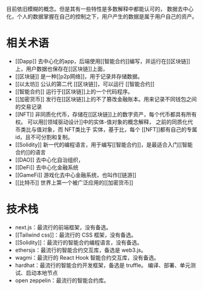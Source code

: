 目前依旧模糊的概念。但是其有一些特性是多数解释中都能认可的，
数据去中心化，个人的数据掌握在自己的控制之下，用户产生的数据是属于用户自己的资产。

# 相关术语

- [[Dapp]] 去中心化的app，后端使用[[智能合约]]编写，并运行在[[区块链]]上，用户数据也保存在[[区块链]]上面，
- [[区块链]] 是一种[[p2p网络]]，用于记录并存储数据。
- [[以太坊]] 公认的第二代 [[区块链]]，可以运行 [[智能合约]]
- [[智能合约]] 运行于[[区块链]]上的一个代码程序。
- [[加密货币]] 发行在[[区块链]]上的不了篡改金融账本。用来记录不同钱包之间的交易记录
- [[NFT]] 非同质化代币，存储在[[区块链]]上的数字资产，每个代币都具有所有权。 可以用[[领域驱动设计]]中的实体-值对象的概念解释， 之前的同质化代币类比与值对象，而 NFT类比于 实体，基于比，每个 [[NFT]]都有自己的专属 id，且不可分割和复制。
- [[Solidity]] 新一代的编程语言，用于编写[[智能合约]]，是最适合入门[[智能合约]]的语言
- [[DAO]] 去中心化自治组织，
- [[DeFi]] 去中心化金融系统
- [[GameFi]] 游戏化去中心金融系统，也叫作[[链游]]
- [[比特币]] 世界上第一个被广泛应用的[[加密货币]]


# 技术栈

-   next.js：最流行的前端框架，没有备选。
-   [[Tailwind css]]：最流行的 CSS 框架，没有备选。
-   [[Solidity]]：最流行的智能合约编程语言，没有备选。
-   ethersjs：最流行的智能合约交互库，备选是 web3.js。
-   wagmi：最流行的 React Hook 智能合约交互库，没有备选。
-   hardhat：最流行的智能合约开发框架，备选是 truffle。 编译、部署、单元测试、启动本地节点
-   open zeppelin：最流行的智能合约库。

  